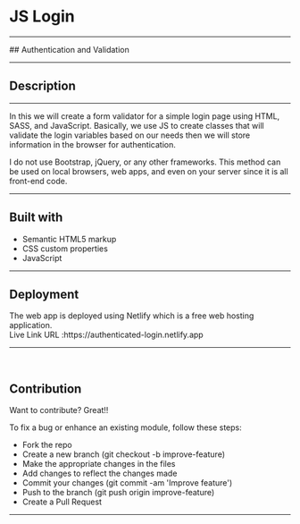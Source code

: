 # JS Login
<hr>
## Authentication and Validation
<hr>
<h2>Description</h2>
<hr>
<p>In this  we will create a form validator for a simple login page using HTML, SASS, and JavaScript. Basically, we use JS to create classes that will validate the login variables based on our needs then we will store information in the browser for authentication.</p>

<p>I do not use Bootstrap, jQuery, or any other frameworks. This method can be used on local browsers, web apps, and even on your server since it is all front-end code.</p>
<hr>
<h2>Built with</h2>
<ul>
  <li>Semantic HTML5 markup</li>
  <li>CSS custom properties</li>
  <li>JavaScript</li>
</ul>
<hr>
<h2>Deployment</h2>
The web app is deployed using Netlify which is a free web hosting application.<br> 
Live Link URL :https://authenticated-login.netlify.app
<hr>
<br>
<h2>Contribution</h2>
Want to contribute? Great!!

To fix a bug or enhance an existing module, follow these steps:
<ul>
  <li>Fork the repo</li>
<li>Create a new branch (git checkout -b improve-feature)</li>
<li>Make the appropriate changes in the files</li>
<li>Add changes to reflect the changes made</li>
<li>Commit your changes (git commit -am 'Improve feature')</li>
<li>Push to the branch (git push origin improve-feature)</li>
<li>Create a Pull Request</li>
</ul>
<hr>




